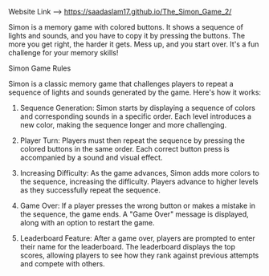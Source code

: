 Website Link -->  https://saadaslam17.github.io/The_Simon_Game_2/

Simon is a memory game with colored buttons. It shows a sequence of lights and sounds, and you have to copy it by pressing the buttons. The more you get right, the harder it gets. Mess up, and you start over. It's a fun challenge for your memory skills!

Simon Game Rules

Simon is a classic memory game that challenges players to repeat a sequence of lights and sounds generated by the game. Here's how it works:

1. Sequence Generation: Simon starts by displaying a sequence of colors and corresponding sounds in a specific order. Each level introduces a new color, making the sequence longer and more challenging.

2. Player Turn: Players must then repeat the sequence by pressing the colored buttons in the same order. Each correct button press is accompanied by a sound and visual effect.

3. Increasing Difficulty: As the game advances, Simon adds more colors to the sequence, increasing the difficulty. Players advance to higher levels as they successfully repeat the sequence.

4. Game Over: If a player presses the wrong button or makes a mistake in the sequence, the game ends. A "Game Over" message is displayed, along with an option to restart the game.

5. Leaderboard Feature: After a game over, players are prompted to enter their name for the leaderboard. The leaderboard displays the top scores, allowing players to see how they rank against previous attempts and compete with others.

